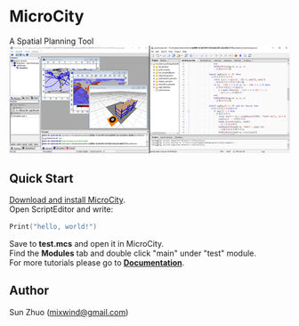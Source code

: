 # MicroCity
A Spatial Planning Tool
![Screenshots](docs/imgs/microcity.png)
## Quick Start
[Download and install MicroCity](https://github.com/microcity/microcity.github.io/releases/latest).  
Open ScriptEditor and write:  
```lua
Print("hello, world!")
```
Save to **test.mcs** and open it in MicroCity.  
Find the **Modules** tab and double click "main" under "test" module.  
For more tutorials please go to [**Documentation**](docs/).  
## Author
Sun Zhuo (mixwind@gmail.com)
